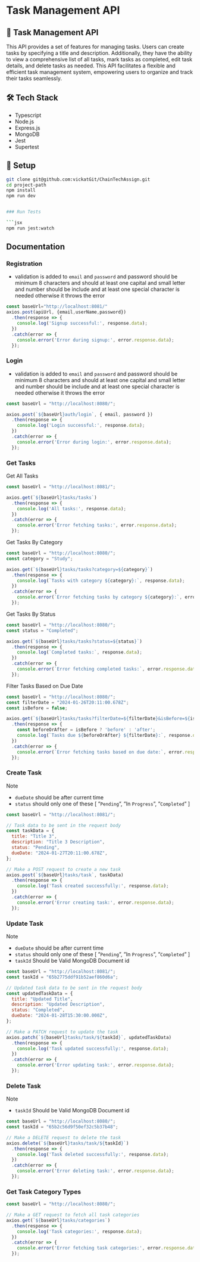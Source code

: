 # Task Management API

## 🚀 Task Management API

This API provides a set of features for managing tasks. Users can create tasks by specifying a title and description. Additionally, they have the ability to view a comprehensive list of all tasks, mark tasks as completed, edit task details, and delete tasks as needed. This API facilitates a flexible and efficient task management system, empowering users to organize and track their tasks seamlessly.

## 🛠️ Tech Stack

- Typescript
- Node.js
- Express.js
- MongoDB
- Jest
- Supertest

## 🏁 Setup

```bash
git clone git@github.com:vickatGit/ChainTechAssign.git
cd project-path
npm install
npm run dev


### Run Tests

```jsx
npm run jest:watch
```

## Documentation

### Registration

- validation is added to `email` and `password` and password should be minimum 8 characters and should at least one capital and small letter and number should be include and at least one special character is needed otherwise it throws the error

```jsx
const baseUrl="http://localhost:8081/"
axios.post(apiUrl, {email,userName,password})
  .then(response => {
    console.log('Signup successful:', response.data);
  })
  .catch(error => {
    console.error('Error during signup:', error.response.data);
  });
```

### Login

- validation is added to `email` and `password` and password should be minimum 8 characters and should at least one capital and small letter and number should be include and at least one special character is needed otherwise it throws the error

```jsx
const baseUrl = "http://localhost:8080/";

axios.post(`${baseUrl}auth/login`, { email, password })
  .then(response => {
    console.log('Login successful:', response.data);
  })
  .catch(error => {
    console.error('Error during login:', error.response.data);
  });
```

### Get Tasks

Get All Tasks

```jsx
const baseUrl = "http://localhost:8081/";

axios.get(`${baseUrl}tasks/tasks`)
  .then(response => {
    console.log('All tasks:', response.data);
  })
  .catch(error => {
    console.error('Error fetching tasks:', error.response.data);
  });
```

Get Tasks By Category

```jsx
const baseUrl = "http://localhost:8080/";
const category = "Study";

axios.get(`${baseUrl}tasks/tasks?category=${category}`)
  .then(response => {
    console.log(`Tasks with category ${category}:`, response.data);
  })
  .catch(error => {
    console.error(`Error fetching tasks by category ${category}:`, error.response.data);
  });
```

Get Tasks By Status

```jsx
const baseUrl = "http://localhost:8080/";
const status = "Completed";

axios.get(`${baseUrl}tasks/tasks?status=${status}`)
  .then(response => {
    console.log(`Completed tasks:`, response.data);
  })
  .catch(error => {
    console.error(`Error fetching completed tasks:`, error.response.data);
  });
```

Filter Tasks Based on Due Date

```jsx
const baseUrl = "http://localhost:8080/";
const filterDate = "2024-01-26T20:11:00.678Z";
const isBefore = false;

axios.get(`${baseUrl}tasks/tasks?filterDate=${filterDate}&isBefore=${isBefore}`)
  .then(response => {
    const beforeOrAfter = isBefore ? 'before' : 'after';
    console.log(`Tasks due ${beforeOrAfter} ${filterDate}:`, response.data);
  })
  .catch(error => {
    console.error(`Error fetching tasks based on due date:`, error.response.data);
  });
```

### Create Task

Note

- `dueDate` should be after current time
- `status` should only one of these [ ”`Pending`”, ”In `Progress`”, ”`Completed`” ]

```jsx
const baseUrl = "http://localhost:8081/";

// Task data to be sent in the request body
const taskData = {
  title: "Title 3",
  description: "Title 3 Description",
  status: "Pending",
  dueDate: "2024-01-27T20:11:00.678Z",
};

// Make a POST request to create a new task
axios.post(`${baseUrl}tasks/task`, taskData)
  .then(response => {
    console.log('Task created successfully:', response.data);
  })
  .catch(error => {
    console.error('Error creating task:', error.response.data);
  });
```

### Update Task

Note

- `dueDate` should be after current time
- `status` should only one of these [ ”`Pending`”, ”In `Progress`”, ”`Completed`” ]
- `taskId` Should be Valid MongoDB Document id

```jsx
const baseUrl = "http://localhost:8081/";
const taskId = "65b2775ddf91b52aef860d6a";

// Updated task data to be sent in the request body
const updatedTaskData = {
  title: "Updated Title",
  description: "Updated Description",
  status: "Completed",
  dueDate: "2024-01-28T15:30:00.000Z",
};

// Make a PATCH request to update the task
axios.patch(`${baseUrl}tasks/task/${taskId}`, updatedTaskData)
  .then(response => {
    console.log('Task updated successfully:', response.data);
  })
  .catch(error => {
    console.error('Error updating task:', error.response.data);
  });
```

### Delete Task

Note

- `taskId` Should be Valid MongoDB Document id

```jsx
const baseUrl = "http://localhost:8080/";
const taskId = "65b2c56d9f50ef32c5b37b48";

// Make a DELETE request to delete the task
axios.delete(`${baseUrl}tasks/task/${taskId}`)
  .then(response => {
    console.log('Task deleted successfully:', response.data);
  })
  .catch(error => {
    console.error('Error deleting task:', error.response.data);
  });
```

### Get Task Category Types

```jsx
const baseUrl = "http://localhost:8080/";

// Make a GET request to fetch all task categories
axios.get(`${baseUrl}tasks/categories`)
  .then(response => {
    console.log('Task categories:', response.data);
  })
  .catch(error => {
    console.error('Error fetching task categories:', error.response.data);
  });
```

